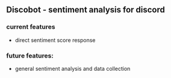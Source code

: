 ## Discobot - sentiment analysis for discord

### current features
- direct sentiment score response

### future features:
- general sentiment analysis and data collection
